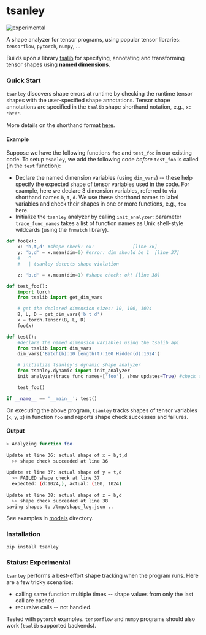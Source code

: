 # tsanley
![experimental](https://img.shields.io/badge/stability-experimental-orange.svg)

A shape analyzer for tensor programs, using popular tensor libraries: `tensorflow`, `pytorch`, `numpy`, ...

Builds upon a library [tsalib](https://github.com/ofnote/tsalib) for specifying, annotating and transforming tensor shapes using **named dimensions**.

### Quick Start

`tsanley` discovers shape errors at runtime by checking the runtime tensor shapes with the user-specified shape annotations. Tensor shape annotations are specified in the `tsalib` shape shorthand notation, e.g., `x: 'btd'`.

More details on the shorthand format [here](https://github.com/ofnote/tsalib/blob/master/notebooks/shorthand.md).

#### Example

Suppose we have the following functions `foo` and `test_foo` in our existing code. To setup `tsanley`, we add the following code *before* `test_foo` is called (in the `test` function):

- Declare the named dimension variables (using `dim_vars`) -- these help specify the expected shape of tensor variables used in the code. For example, here we declare 3 dimension variables, referred to via shorthand names `b`, `t`, `d`. We use these shorthand names to label variables and check their shapes in one or more functions, e.g., `foo` here.
- Initialize the `tsanley` analyzer by calling `init_analyzer`: parameter `trace_func_names` takes a list of function names as Unix shell-style wildcards (using the `fnmatch` library).

```python
def foo(x):
    x: 'b,t,d' #shape check: ok!              [line 36]
    y: 'b,d' = x.mean(dim=0) #error: dim should be 1  [line 37]
    #   ^ 
    #   | tsanley detects shape violation

    z: 'b,d' = x.mean(dim=1) #shape check: ok! [line 38]

def test_foo():
    import torch
    from tsalib import get_dim_vars

    # get the declared dimension sizes: 10, 100, 1024
    B, L, D = get_dim_vars('b t d') 
    x = torch.Tensor(B, L, D)
    foo(x)

def test():
    #declare the named dimension variables using the tsalib api
    from tsalib import dim_vars
    dim_vars('Batch(b):10 Length(t):100 Hidden(d):1024')

    # initialize tsanley's dynamic shape analyzer
    from tsanley.dynamic import init_analyzer
    init_analyzer(trace_func_names=['foo'], show_updates=True) #check_tsa=True, debug=False

    test_foo()

if __name__ == '__main__': test()
```

On executing the above program, `tsanley` tracks shapes of tensor variables (`x`, `y`, `z`) in function `foo` and reports shape check successes and failures.

#### Output

```bash
> Analyzing function foo 
  
Update at line 36: actual shape of x = b,t,d 
  >> shape check succeeded at line 36 
  
Update at line 37: actual shape of y = t,d 
  >> FAILED shape check at line 37 
  expected: (d:1024,), actual: (100, 1024) 
  
Update at line 38: actual shape of z = b,d 
  >> shape check succeeded at line 38 
saving shapes to /tmp/shape_log.json ..
```


See examples in [models](models/) directory.

### Installation

```
pip install tsanley
```

### Status: Experimental

`tsanley` performs a best-effort shape tracking when the program runs. Here are a few tricky scenarios:

- calling same function multiple times -- shape values from only the last call are cached.
- recursive calls -- not handled.

Tested with `pytorch` examples. `tensorflow` and `numpy` programs should also work (`tsalib` supported backends).